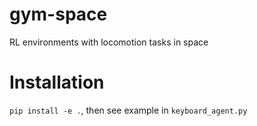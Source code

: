 # gym-space
RL environments with locomotion tasks in space


# Installation
`pip install -e .`, then see example in `keyboard_agent.py`